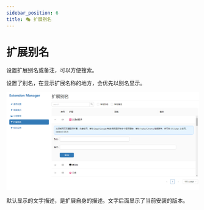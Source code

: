 ```yaml
---
sidebar_position: 6
title: 🎭 扩展别名
---
```


# 扩展别名

设置扩展别名或备注，可以方便搜索。

设置了别名，在显示扩展名称的地方，会优先以别名显示。

![](./img/2023-08-21-22-43-12.png)

默认显示的文字描述，是扩展自身的描述。文字后面显示了当前安装的版本。
